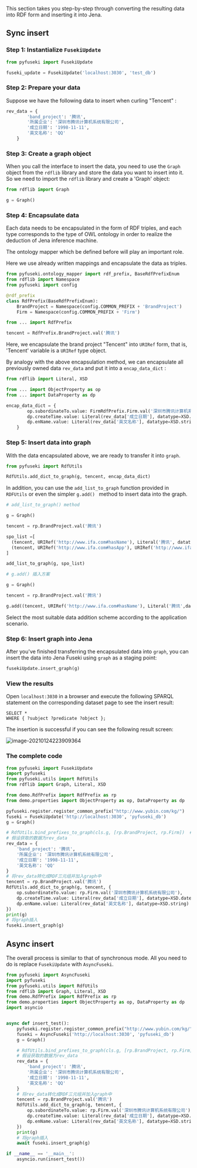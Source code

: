 This section takes you step-by-step through converting the resulting data into RDF form and inserting it into Jena.

## Sync insert

### Step 1: Instantialize `FusekiUpdate`

```python
from pyfuseki import FusekiUpdate

fuseki_update = FusekiUpdate('localhost:3030', 'test_db')
```

### Step 2: Prepare your data

Suppose we have the following data to insert when curling "Tencent" :

```python
rev_data = {
        'band_project': '腾讯',
        '所属企业': '深圳市腾讯计算机系统有限公司',
        '成立日期': '1998-11-11',
        '英文名称': 'QQ'
    }
```

### Step 3: Create a graph object

When you call the interface to insert the data, you need to use the `Graph` object from the `rdflib` library and store the data you want to insert into it. So we need to import the  `rdflib` library and create a 'Graph' object:

```python
from rdflib import Graph

g = Graph()
```

### Step 4: Encapsulate data

Each data needs to be encapsulated in the form of RDF triples, and each type corresponds to the type of OWL ontology in order to realize the deduction of Jena inference machine.

The ontology mapper which be defined before will play an important role. 

Here we use already written mappings and encapsulate the data as triples.

```python
from pyfuseki.ontology_mapper import rdf_prefix, BaseRdfPrefixEnum
from rdflib import Namespace
from pyfuseki import config

@rdf_prefix
class RdfPrefix(BaseRdfPrefixEnum):
    BrandProject = Namespace(config.COMMON_PREFIX + 'BrandProject')
    Firm = Namespace(config.COMMON_PREFIX + 'Firm')
```

```python
from ... import RdfPrefix

tencent = RdfPrefix.BrandProject.val('腾讯')
```

Here, we encapsulate the brand project "Tencent" into `URIRef` form, that is, 'Tencent' variable is a `URIRef` type object.

By analogy with the above encapsulation method, we can encapsulate all previously owned data `rev_data` and put it into a `encap_data_dict` :

```python
from rdflib import Literal, XSD

from ... import ObjectProperty as op
from ... import DataProperty as dp

encap_data_dict = {
        op.subordinateTo.value: FirmRdfPrefix.Firm.val('深圳市腾讯计算机系统有限公司'),
        dp.createTime.value: Literal(rev_data['成立日期'], datatype=XSD.date),
        dp.enName.value: Literal(rev_data['英文名称'], datatype=XSD.string)
    }
```

### Step 5: Insert data into graph

With the data encapsulated above, we are ready to transfer it into `graph`.

```python
from pyfuseki import RdfUtils

RdfUtils.add_dict_to_graph(g, tencent, encap_data_dict)
```



In addition, you can use the `add_list_to_graph` function provided in `RDFUtils` or even the simpler `g.add() ` method to insert data into the graph.

```python
# add_list_to_graph() method

g = Graph()

tencent = rp.BrandProject.val('腾讯')

spo_list =[
  (tencent, URIRef('http://www.ifa.com#hasName'), Literal('腾讯', datatype=XSD.string)),
  (tencent, URIRef('http://www.ifa.com#hasApp'), URIRef('http://www.ifa.com#App/wechat'))
]

add_list_to_graph(g, spo_list)
```

```python
# g.add() 插入方案

g = Graph()

tencent = rp.BrandProject.val('腾讯')

g.add((tencent, URIRef('http://www.ifa.com#hasName'), Literal('腾讯',datatype=XSD.string)))
```

Select the most suitable data addition scheme according to the application scenario.

### Step 6: Insert graph into Jena

After you've finished transferring the encapsulated data into `graph`, you can insert the data into Jena Fuseki using `graph` as a staging point:

```python
fusekiUpdate.insert_graph(g)
```



### View the results

Open `localhost:3030` in a browser and execute the following SPARQL statement on the corresponding dataset page to see the insert result:

```SPARQL
SELECT *
WHERE { ?subject ?predicate ?object };
```

The insertion is successful if you can see the following result screen:

![image-20210124223909364](upload/image-20210124223909364.png)



### The complete code

```python
from pyfuseki import FusekiUpdate
import pyfuseki
from pyfuseki.utils import RdfUtils
from rdflib import Graph, Literal, XSD

from demo.RdfPrefix import RdfPrefix as rp
from demo.properties import ObjectProperty as op, DataProperty as dp

pyfuseki.register.register_common_prefix("http://www.yubin.com/kg/")
fuseki = FusekiUpdate('http://localhost:3030', 'pyfuseki_db')
g = Graph()

# RdfUtils.bind_prefixes_to_graph(cls.g, [rp.BrandProject, rp.Firm])  # 绑定前缀
# 假设获取的数据为rev_data
rev_data = {
    'band_project': '腾讯',
    '所属企业': '深圳市腾讯计算机系统有限公司',
    '成立日期': '1998-11-11',
    '英文名称': 'QQ'
}
# 将rev_data转化成RDF三元组并加入graph中
tencent = rp.BrandProject.val('腾讯')
RdfUtils.add_dict_to_graph(g, tencent, {
    op.subordinateTo.value: rp.Firm.val('深圳市腾讯计算机系统有限公司'),
    dp.createTime.value: Literal(rev_data['成立日期'], datatype=XSD.date),
    dp.enName.value: Literal(rev_data['英文名称'], datatype=XSD.string)
})
print(g)
# 将graph插入
fuseki.insert_graph(g)
```

## Async insert

The overall process is similar to that of synchronous mode. All you need to do is replace `FusekiUpdate` with `AsyncFuseki`.

```python
from pyfuseki import AsyncFuseki
import pyfuseki
from pyfuseki.utils import RdfUtils
from rdflib import Graph, Literal, XSD
from demo.RdfPrefix import RdfPrefix as rp
from demo.properties import ObjectProperty as op, DataProperty as dp
import asyncio


async def insert_test():
    pyfuseki.register.register_common_prefix("http://www.yubin.com/kg/")
    fuseki = AsyncFuseki('http://localhost:3030', 'pyfuseki_db')
    g = Graph()

    # RdfUtils.bind_prefixes_to_graph(cls.g, [rp.BrandProject, rp.Firm])  # 绑定前缀
    # 假设获取的数据为rev_data
    rev_data = {
        'band_project': '腾讯',
        '所属企业': '深圳市腾讯计算机系统有限公司',
        '成立日期': '1998-11-11',
        '英文名称': 'QQ'
    }
    # 将rev_data转化成RDF三元组并加入graph中
    tencent = rp.BrandProject.val('腾讯')
    RdfUtils.add_dict_to_graph(g, tencent, {
        op.subordinateTo.value: rp.Firm.val('深圳市腾讯计算机系统有限公司'),
        dp.createTime.value: Literal(rev_data['成立日期'], datatype=XSD.date),
        dp.enName.value: Literal(rev_data['英文名称'], datatype=XSD.string)
    })
    print(g)
    # 将graph插入
    await fuseki.insert_graph(g)

if __name__ == '__main__':
    asyncio.run(insert_test())
```

